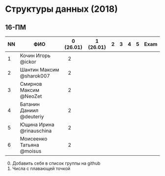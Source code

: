 # Структуры данных (2018)
## 16-ПМ

| NN  | ФИО                       | 0 (26.01)| 1 (26.01) | 2   | 3   | 4   | 5     | Exam  |
| --- | ------------------------- | -------- | --- | --- | --- | --- | --- | ----- |
| 1   | Кочин Игорь @ickor        |    2     |     |     |     |     |     |       |
| 2   | Шантин Максим @sharok007  |    2     |     |     |     |     |     |       |
| 3   | Смирнов Максим @NeoZet    |    2     |     |     |     |     |     |       |
| 4   | Батанин Даниил  @deuteriy |    2     |     |     |     |     |     |       |
| 5   | Ющина Ирина  @rinauschina |    2     |     |     |     |     |     |       |
| 6   | Моисеенко Татьяна @moisus |    2     |     |     |     |     |     |       |

0. Добавить себя в список группы на github
1. Числа с плавающей точкой
